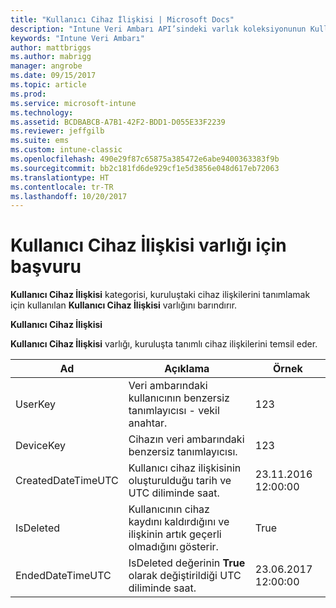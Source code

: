 ```yaml
---
title: "Kullanıcı Cihaz İlişkisi | Microsoft Docs"
description: "Intune Veri Ambarı API’sindeki varlık koleksiyonunun Kullanıcı Cihaz İlişkisi kategorisi için başvuru konusu."
keywords: "Intune Veri Ambarı"
author: mattbriggs
ms.author: mabrigg
manager: angrobe
ms.date: 09/15/2017
ms.topic: article
ms.prod: 
ms.service: microsoft-intune
ms.technology: 
ms.assetid: BCDBABCB-A7B1-42F2-BDD1-D055E33F2239
ms.reviewer: jeffgilb
ms.suite: ems
ms.custom: intune-classic
ms.openlocfilehash: 490e29f87c65875a385472e6abe9400363383f9b
ms.sourcegitcommit: bb2c181fd6de929cf1e5d3856e048d617eb72063
ms.translationtype: HT
ms.contentlocale: tr-TR
ms.lasthandoff: 10/20/2017
---
```

# <a name="reference-for-user-device-association-entity"></a>Kullanıcı Cihaz İlişkisi varlığı için başvuru

**Kullanıcı Cihaz İlişkisi** kategorisi, kuruluştaki cihaz ilişkilerini tanımlamak için kullanılan **Kullanıcı Cihaz İlişkisi** varlığını barındırır.

**Kullanıcı Cihaz İlişkisi**

**Kullanıcı Cihaz İlişkisi** varlığı, kuruluşta tanımlı cihaz ilişkilerini temsil eder.

| Ad               | Açıklama                                                                                      | Örnek                |
|--------------------|--------------------------------------------------------------------------------------------------|------------------------|
| UserKey            | Veri ambarındaki kullanıcının benzersiz tanımlayıcısı - vekil anahtar.                             | 123                    |
| DeviceKey          | Cihazın veri ambarındaki benzersiz tanımlayıcısı.                                           | 123                    |
| CreatedDateTimeUTC | Kullanıcı cihaz ilişkisinin oluşturulduğu tarih ve UTC diliminde saat.                               | 23.11.2016 12:00:00 |
| IsDeleted          | Kullanıcının cihaz kaydını kaldırdığını ve ilişkinin artık geçerli olmadığını gösterir. | True                   |
| EndedDateTimeUTC   | IsDeleted değerinin **True** olarak değiştirildiği UTC diliminde saat.                                         | 23.06.2017 12:00:00 |